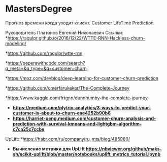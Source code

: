 # MastersDegree
Прогноз времени когда уходит клиент. Customer LifeTime Prediction. 

Руководитель Платонов Евгений Николаевич
Ссылки:
*https://ragulpr.github.io/2016/12/22/WTTE-RNN-Hackless-churn-modeling/ 

*https://github.com/ragulpr/wtte-rnn 

*https://paperswithcode.com/search?q_meta=&q_type=&q=customer+churn

*https://moz.com/devblog/deep-learning-for-customer-churn-prediction

*https://github.com/omerfarukeker/The-Complete-Journey

*https://www.kaggle.com/frtgnn/dunnhumby-the-complete-journey

* **https://medium.com/plytrix-analytics/3-ways-to-predict-your-customer-is-about-to-churn-eae4252b90b6**
* **https://harriet-peng.medium.com/customer-churn-analysis-and-prediction-with-survival-kmeans-and-lightgbm-algorithm-c7ca25c7ccbe**

UpLift:
*https://habr.com/ru/company/ru_mts/blog/485980/

* **Вычисление метрики для UpLift https://nbviewer.org/github/maks-sh/scikit-uplift/blob/master/notebooks/uplift_metrics_tutorial.ipynb**


